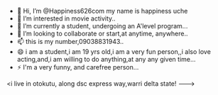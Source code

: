 - 👋 Hi, I’m @Happiness626com my name is happiness uche
- 👀 I’m interested in movie activity..
- 🌱 I’m currently a student, undergoing an A'level program...
- 💞️ I’m looking to collaborate or start,at anytime, anywhere..
- 📫 this is my number,09038831943..
- 😄 i am a student,i am 19 yrs old,i am a very fun person,,i also love acting,and,i am willing to do anything,at any any given time...
- ⚡ I'm a very funny, and carefree person...

<i live in otokutu, along dsc express way,warri delta state!
--->
